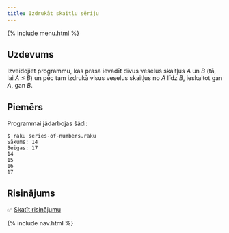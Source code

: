 ```yaml
---
title: Izdrukāt skaitļu sēriju
---
```


{% include menu.html %}

## Uzdevums

Izveidojiet programmu, kas prasa ievadīt divus veselus skaitļus _A_ un _B_ (tā, lai _A ≤ B_) un pēc tam izdrukā visus veselus skaitļus no _A_ līdz _B_, ieskaitot gan _A_, gan _B_.

## Piemērs

Programmai jādarbojas šādi:

```console
$ raku series-of-numbers.raku
Sākums: 14
Beigas: 17
14
15
16
17
```

## Risinājums

✅ [Skatīt risinājumu](solution)

{% include nav.html %}